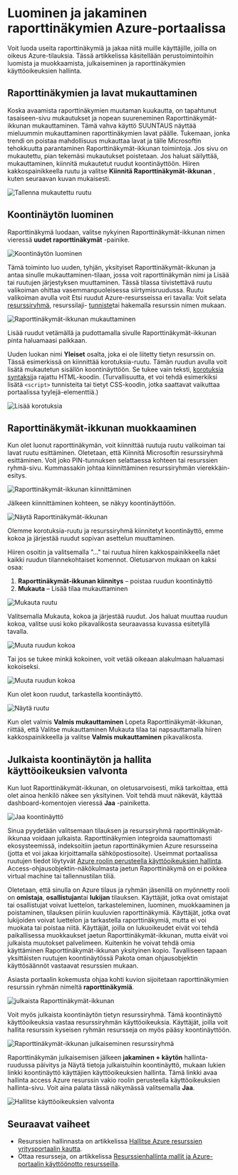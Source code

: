 <properties
   pageTitle="Azure portaalin raporttinäkymien | Microsoft Azure"
   description="Tässä artikkelissa kerrotaan, miten voit luoda ja muokata raporttinäkymien Azure-portaalissa."
   services="azure-portal"
   documentationCenter=""
   authors="sewatson"
   manager="timlt"
   editor="tysonn"/>

<tags
   ms.service="multiple"
   ms.devlang="NA"
   ms.topic="article"
   ms.tgt_pltfrm="NA"
   ms.workload="na"
   ms.date="09/06/2016"
   ms.author="sewatson"/>

# <a name="creating-and-sharing-dashboards-in-the-azure-portal"></a>Luominen ja jakaminen raporttinäkymien Azure-portaalissa

Voit luoda useita raporttinäkymiä ja jakaa niitä muille käyttäjille, joilla on oikeus Azure-tilauksia.  Tässä artikkelissa käsitellään perustoimintoihin luomista ja muokkaamista, julkaiseminen ja raporttinäkymien käyttöoikeuksien hallinta.

## <a name="customizing-dashboards-versus-blades"></a>Raporttinäkymien ja lavat mukauttaminen

Koska avaamista raporttinäkymien muutaman kuukautta, on tapahtunut tasaiseen-sivu mukautukset ja nopean suureneminen Raporttinäkymät-ikkunan mukauttaminen. Tämä vahva käyttö SUUNTAUS näyttää mieluummin mukauttaminen raporttinäkymien lavat päälle. Tukemaan, jonka trendi on poistaa mahdollisuus mukauttaa lavat ja tälle Microsoftin tehokkuutta parantaminen Raporttinäkymät-ikkunan toimintoja. Jos sivu on mukautettu, pian tekemäsi mukautukset poistetaan. Jos haluat säilyttää, mukauttaminen, kiinnitä mukautetut ruudut koontinäyttöön. Hiiren kakkospainikkeella ruutu ja valitse **Kiinnitä Raporttinäkymät-ikkunan** , kuten seuraavan kuvan mukaisesti.

![Tallenna mukautettu ruutu](./media/azure-portal-dashboards/save-customization.png)

## <a name="create-a-dashboard"></a>Koontinäytön luominen

Raporttinäkymä luodaan, valitse nykyinen Raporttinäkymät-ikkunan nimen vieressä **uudet raporttinäkymät** -painike.  

![Koontinäytön luominen](./media/azure-portal-dashboards/new-dashboard.png)

Tämä toiminto luo uuden, tyhjän, yksityiset Raporttinäkymät-ikkunan ja antaa sinulle mukauttaminen-tilaan, jossa voit raporttinäkymän nimi ja Lisää tai ruutujen järjestyksen muuttaminen.  Tässä tilassa tiivistettävä ruutu valikoiman ohittaa vasemmanpuoleisessa siirtymisruudussa.  Ruutu valikoiman avulla voit Etsi ruudut Azure-resursseissa eri tavalla: Voit selata [resurssiryhmä](../azure-resource-manager/resource-group-overview.md#resource-groups), resurssilaji- [tunniste](../resource-group-using-tags.md)tai hakemalla resurssin nimen mukaan.  

![Raporttinäkymät-ikkunan mukauttaminen](./media/azure-portal-dashboards/customize-dashboard.png)

Lisää ruudut vetämällä ja pudottamalla sivulle Raporttinäkymät-ikkunan pinta haluamaasi paikkaan.

Uuden luokan nimi **Yleiset** osalta, joka ei ole liitetty tietyn resurssin on.  Tässä esimerkissä on kiinnittää korotuksia-ruutu.  Tämän ruudun avulla voit lisätä mukautetun sisällön koontinäyttöön.  Se tukee vain teksti, [korotuksia syntaksi](https://daringfireball.net/projects/markdown/syntax)ja rajattu HTML-koodin.  (Turvallisuutta, et voi tehdä esimerkiksi lisätä `<script>` tunnisteita tai tietyt CSS-koodin, jotka saattavat vaikuttaa portaalissa tyylejä-elementtiä.) 

![Lisää korotuksia](./media/azure-portal-dashboards/add-markdown.png)

## <a name="edit-a-dashboard"></a>Raporttinäkymät-ikkunan muokkaaminen

Kun olet luonut raporttinäkymän, voit kiinnittää ruutuja ruutu valikoiman tai lavat ruutu esittäminen. Oletetaan, että Kiinnitä Microsoftin resurssiryhmä esittäminen. Voit joko PIN-tunnuksen selattaessa kohteen tai resurssien ryhmä-sivu. Kummassakin johtaa kiinnittäminen resurssiryhmän vierekkäin-esitys.

![Raporttinäkymät-ikkunan kiinnittäminen](./media/azure-portal-dashboards/pin-to-dashboard.png)

Jälkeen kiinnittäminen kohteen, se näkyy koontinäyttöön.

![Näytä Raporttinäkymät-ikkunan](./media/azure-portal-dashboards/view-dashboard.png)

Olemme korotuksia-ruutu ja resurssiryhmä kiinnitetyt koontinäyttö, emme kokoa ja järjestää ruudut sopivan asettelun muuttaminen.

Hiiren osoitin ja valitsemalla "..." tai ruutua hiiren kakkospainikkeella näet kaikki ruudun tilannekohtaiset komennot. Oletusarvon mukaan on kaksi osaa:

1. **Raporttinäkymät-ikkunan kiinnitys** – poistaa ruudun koontinäyttö
2.  **Mukauta** – Lisää tilaa mukauttaminen

![Mukauta ruutu](./media/azure-portal-dashboards/customize-tile.png)

Valitsemalla Mukauta, kokoa ja järjestää ruudut. Jos haluat muuttaa ruudun kokoa, valitse uusi koko pikavalikosta seuraavassa kuvassa esitetyllä tavalla.

![Muuta ruudun kokoa](./media/azure-portal-dashboards/resize-tile.png)

Tai jos se tukee minkä kokoinen, voit vetää oikeaan alakulmaan haluamasi kokoiseksi.

![Muuta ruudun kokoa](./media/azure-portal-dashboards/resize-corner.png)

Kun olet koon ruudut, tarkastella koontinäyttö.

![Näytä ruutu](./media/azure-portal-dashboards/view-tile.png)

Kun olet valmis **Valmis mukauttaminen** Lopeta Raporttinäkymät-ikkunan, riittää, että Valitse mukauttaminen Mukauta tilaa tai napsauttamalla hiiren kakkospainikkeella ja valitse **Valmis mukauttaminen** pikavalikosta.

## <a name="publish-a-dashboard-and-manage-access-control"></a>Julkaista koontinäytön ja hallita käyttöoikeuksien valvonta

Kun luot Raporttinäkymät-ikkunan, on oletusarvoisesti, mikä tarkoittaa, että olet ainoa henkilö näkee sen yksityinen.  Voit tehdä muut näkevät, käyttää dashboard-komentojen vieressä **Jaa** -painiketta.

![Jaa koontinäyttö](./media/azure-portal-dashboards/share-dashboard.png)

Sinua pyydetään valitsemaan tilauksen ja resurssiryhmä raporttinäkymät-ikkunaa voidaan julkaista. Raporttinäkymien integroida saumattomasti ekosysteemissä, indeksoitiin jaetun raporttinäkymien Azure resursseina (jotta et voi jakaa kirjoittamalla sähköpostiosoite).  Useimmat portaalissa ruutujen tiedot löytyvät [Azure roolin perusteella käyttöoikeuksien hallinta](../active-directory/role-based-access-control-configure.md ). Access-ohjausobjektin-näkökulmasta jaetun Raporttinäkymä on ei poikkea virtual machine tai tallennustilan tiliä.  

Oletetaan, että sinulla on Azure tilaus ja ryhmän jäsenillä on myönnetty rooli on **omistaja**, **osallistujan**tai **lukijan** tilauksen.  Käyttäjät, jotka ovat omistajat tai osallistujat voivat luettelon, tarkasteleminen, luominen, muokkaaminen ja poistaminen, tilauksen piiriin kuuluvien raporttinäkymiä.  Käyttäjät, jotka ovat lukijoiden voivat luettelon ja tarkastella raporttinäkymiä, mutta ei voi muokata tai poistaa niitä.  Käyttäjät, joilla on lukuoikeudet eivät voi tehdä paikallisessa muokkaukset jaetun Raporttinäkymät-ikkunan, mutta eivät voi julkaista muutokset palvelimeen.  Kuitenkin he voivat tehdä omia käyttäminen Raporttinäkymät-ikkunan yksityinen kopio.  Tavalliseen tapaan yksittäisten ruutujen koontinäytössä Pakota oman ohjausobjektin käyttösäännöt vastaavat resurssien mukaan.  

Asiasta portaalin kokemusta ohjaa kohti kuvion sijoitetaan raporttinäkymien resurssin ryhmän nimeltä **raporttinäkymiä**.  

![julkaista Raporttinäkymät-ikkunan](./media/azure-portal-dashboards/publish-dashboard.png)

Voit myös julkaista koontinäytön tietyn resurssiryhmä.  Tämä koontinäyttö käyttöoikeuksia vastaa resurssiryhmän käyttöoikeuksia.  Käyttäjät, joilla voit hallita resurssin kyseisen ryhmän resursseja on myös pääsy koontinäyttöön.

![Raporttinäkymät-ikkunan julkaiseminen resurssiryhmä](./media/azure-portal-dashboards/publish-to-resource-group.png)

Raporttinäkymän julkaisemisen jälkeen **jakaminen + käytön** hallinta-ruudussa päivitys ja Näytä tietoja julkaistuihin koontinäyttö, mukaan lukien linkki koontinäyttö käyttäjien käyttöoikeuksien hallinta.  Tämä linkki avaa hallinta access Azure resurssin vakio roolin perusteella käyttöoikeuksien hallinta-sivu.  Voit aina palata tässä näkymässä valitsemalla **Jaa**.

![Hallitse käyttöoikeuksien valvonta](./media/azure-portal-dashboards/manage-access.png)

## <a name="next-steps"></a>Seuraavat vaiheet

- Resurssien hallinnasta on artikkelissa [Hallitse Azure resurssien yritysportaalin kautta](resource-group-portal.md).
- Ottaa resursseja, on artikkelissa [Resurssienhallinta mallit ja Azure-portaalin käyttöönotto resursseilla](../resource-group-template-deploy-portal.md).